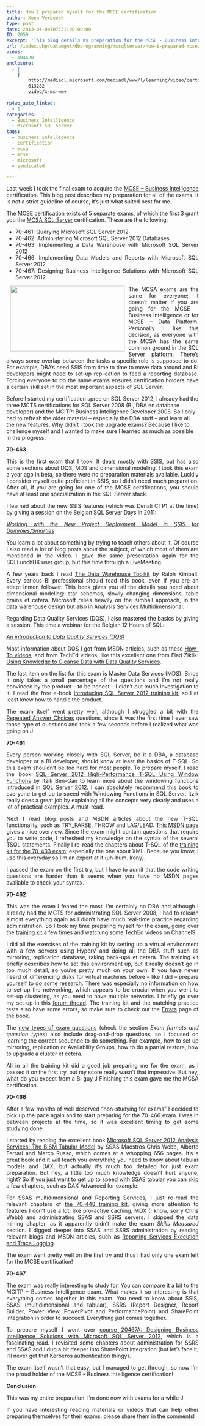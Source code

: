 ```yaml
---
title: How I prepared myself for the MCSE certification
author: Koen Verbeeck
type: post
date: 2013-04-04T07:31:00+00:00
ID: 2059
excerpt: 'This blog details my preparation for the MCSE - Business Intelligence certification.'
url: /index.php/datamgmt/dbprogramming/mssqlserver/how-i-prepared-mcse/
views:
  - 104620
enclosure:
  - |
    |
        http://mediadl.microsoft.com/mediadl/www/l/learning/video/certification/exam/repeated_answer_series.wmv
        613282
        video/x-ms-wmv
        
rp4wp_auto_linked:
  - 1
categories:
  - Business Intelligence
  - Microsoft SQL Server
tags:
  - business intelligence
  - certification
  - mcsa
  - mcse
  - microsoft
  - syndicated

---
```

<p style="text-align: justify">
  Last week I took the final exam to acquire the <a href="http://www.microsoft.com/learning/en/us/mcse-sql-business-intelligence.aspx#fbid=EmSJ9xHTLm0">MCSE – Business Intelligence</a> certification. This blog post describes my preparation for all of the exams. It is not a strict guideline of course, it’s just what suited best for me.
</p>

<p style="text-align: justify">
  The MCSE certification exists of 5 separate exams, of which the first 3 grant you the <a href="http://www.microsoft.com/learning/en/us/mcsa-sql-certification.aspx#fbid=EmSJ9xHTLm0">MCSA SQL Server</a> certification. These are the following:
</p>

<ul style="text-align: justify">
  <li>
    70-461: Querying Microsoft SQL Server 2012
  </li>
  <li>
    70-462: Administering Microsoft SQL Server 2012 Databases
  </li>
  <li>
    70-463: Implementing a Data Warehouse with Microsoft SQL Server 2012
  </li>
  <li>
    70-466: Implementing Data Models and Reports with Microsoft SQL Server 2012
  </li>
  <li>
    70-467: Designing Business Intelligence Solutions with Microsoft SQL Server 2012
  </li>
</ul>

<a style="text-align: justify" href="/media/users/koenverbeeck/MCSEPrep/MCSE.jpg?mtime=1365060226"><img style="float: left;margin-left: 10px;margin-right: 10px" src="/wp-content/uploads/users/koenverbeeck/MCSEPrep/MCSE.jpg?mtime=1365060226" alt="" width="300" height="171" /></a>

<div class="image_block" style="text-align: justify">
  The MCSA exams are the same for everyone; it doesn’t matter if you are going for the MCSE – Business Intelligence or for MCSE – Data Platform. Personally I like this decision, as everyone with the MCSA has the same common ground in the SQL Server platform. There’s always some overlap between the tasks a specific role is supposed to do. For example, DBA’s need SSIS from time to time to move data around and BI developers might need to set-up replication to feed a reporting database. Forcing everyone to do the same exams ensures certification holders have a certain skill set in the most important aspects of SQL Server.
</div>

<span style="text-align: justify">Before I started my certification spree on SQL Server 2012, I already had the three MCTS certifications for SQL Server 2008 (BI, DBA en database developer) and the MCITP: Business Intelligence Developer 2008. So I only had to refresh the older material &#8211; especially the DBA stuff – and learn all the new features. Why didn’t I took the upgrade exams? Because I like to challenge myself and I wanted to make sure I learned as much as possible in the progress.</span>

<p style="text-align: justify">
  <strong>70-463</strong>
</p>

<p style="text-align: justify">
  This is the first exam that I took. It deals mostly with SSIS, but has also some sections about DQS, MDS and dimensional modeling. I took this exam a year ago in beta, so there were no preparation materials available. Luckily I consider myself quite proficient in SSIS, so I didn’t need much preparation. After all, if you are going for one of the MCSE certifications, you should have at least one specialization in the SQL Server stack.
</p>

<p style="text-align: justify">
  I learned about the new SSIS features (which was Denali CTP1 at the time) by giving a session on the Belgian SQL Server Days in 2011:
</p>

<p style="text-align: justify">
  <a href="http://technet.microsoft.com/en-us/video/working-with-the-new-project-deployment-model-in-ssis-for-dummies-smarties.aspx"><em>Working with the New Project Deployment Model in SSIS for Dummies/Smarties</em></a><em> </em>
</p>

<p style="text-align: justify">
  You learn a lot about something by trying to teach others about it. Of course I also read a lot of blog posts about the subject, of which most of them are mentioned in the video. I gave the same presentation again for the SQLLunchUK user group, but this time through a LiveMeeting.
</p>

<p style="text-align: justify">
  A few years back I read <a href="http://amzn.to/1fpLRrp">The Data Warehouse Toolkit</a> by Ralph Kimball. Every serious BI professional should read this book, even if you are an adept Inmon follower. This book gives you all the details you need about dimensional modeling: star schemas, slowly changing dimensions, table grains et cetera. Microsoft relies heavily on the Kimball approach, in the data warehouse design but also in Analysis Services Multidimensional.
</p>

<p style="text-align: justify">
  Regarding Data Quality Services (DQS), I also mastered the basics by giving a session. This time a webinar for the Belgian 12 Hours of SQL:
</p>

<p style="text-align: justify">
  <a href="http://technet.microsoft.com/en-us/video/an-introduction-to-data-quality-services-dqs.aspx"><em>An introduction to Data Quality Services (DQS)</em></a>
</p>

<p style="text-align: justify">
  Most information about DQS I got from MSDN articles, such as these <a href="http://technet.microsoft.com/en-us/sqlserver/jj737674">How-To videos</a>, and from TechEd videos, like this excellent one from Elad Ziklik: <a href="http://channel9.msdn.com/Events/TechEd/NorthAmerica/2011/DBI207">Using Knowledge to Cleanse Data with Data Quality Services</a>.
</p>

<p style="text-align: justify">
  The last item on the list for this exam is Master Data Services (MDS). Since it only takes a small percentage of the questions and I’m not really convinced by the product – to be honest – I didn’t put much investigation to it. I read the free e-book <a href="http://amzn.to/1LlkyNj">Introducing SQL Server 2012 training kit</a>, so I at least knew how to handle the product.
</p>

<p style="text-align: justify">
  The exam itself went pretty well, although I struggled a bit with the <a href="http://mediadl.microsoft.com/mediadl/www/l/learning/video/certification/exam/repeated_answer_series.wmv">Repeated Answer Choices</a> questions, since it was the first time I ever saw those type of questions and took a few seconds before I realized what was going on J
</p>

<p style="text-align: justify">
  <strong>70-461</strong>
</p>

<p style="text-align: justify">
  Every person working closely with SQL Server, be it a DBA, a database developer or a BI developer, should know at least the basics of T-SQL. So this exam shouldn’t be too hard for most people. To prepare myself, I read the book <a href="http://amzn.to/1LlkInS">SQL Server 2012 High-Performance T-SQL Using Window Functions</a> by Itzik Ben-Gan to learn more about the windowing functions introduced in SQL Server 2012. I can absolutely recommend this book to everyone to get up to speed with Windowing Functions in SQL Server. Itzik really does a great job by explaining all the concepts very clearly and uses a lot of practical examples. A must-read.
</p>

<p style="text-align: justify">
  Next I read blog posts and MSDN articles about the new T-SQL functionality, such as TRY_PARSE, THROW and LAG/LEAD. <a href="http://msdn.microsoft.com/en-us/library/09f0096e-ab95-4be0-8c01-f98753255747">This MSDN page</a> gives a nice overview. Since the exam might contain questions that require you to write code, I refreshed my knowledge on the syntax of the several TSQL statements. Finally I re-read the chapters about T-SQL of the <a href="http://amzn.to/1PmAAUY">training kit for the 70-433 exam</a>, especially the one about XML. Because you know, I use this everyday so I’m an expert at it (uh-hum. Irony).
</p>

<p style="text-align: justify">
  I passed the exam on the first try, but I have to admit that the code writing questions are harder than it seems when you have no MSDN pages available to check your syntax.
</p>

<p style="text-align: justify">
  <strong>70-462</strong>
</p>

<p style="text-align: justify">
  This was the exam I feared the most. I’m certainly no DBA and although I already had the MCTS for administrating SQL Server 2008, I had to relearn almost everything again as I didn’t have much real-time practice regarding administration. So I took my time preparing myself for the exam, going over the <a href="http://amzn.to/1fpNe9s">training kit</a> a few times and watching some TechEd videos on Channel9.
</p>

<p style="text-align: justify">
  I did all the exercises of the training kit by setting up a virtual environment with a few servers using HyperV and doing all the DBA stuff such as mirroring, replication database, taking back-ups et cetera. The training kit briefly describes how to set this environment up, but it really doesn’t go in too much detail, so you’re pretty much on your own. If you have never heard of differencing disks for virtual machines before – like I did – prepare yourself to do some research. There was especially no information on how to set-up the networking, which appears to be crucial when you went to set-up clustering, as you need to have multiple networks. I briefly go over my set-up in this <a href="http://www.sqlservercentral.com/Forums/Topic1377933-10-1.aspx#bm1421996">forum thread</a>. The training kit and the matching practice tests also have some errors, so make sure to check out the <a href="http://oreilly.com/catalog/errataunconfirmed.csp?isbn=0790145345134">Errata</a> page of the book.
</p>

<p style="text-align: justify">
  The <a href="http://www.microsoft.com/learning/en/us/certification-exams.aspx#fbid=HsP2QW2phvi">new types of exam questions</a> (check the section <em>Exam formats and question types</em>) also include drag-and-drop questions, so I focused on learning the correct sequence to do something. For example, how to set up mirroring, replication or Availability Groups, how to do a partial restore, how to upgrade a cluster et cetera.
</p>

<p style="text-align: justify">
  All in all the training kit did a good job preparing me for the exam, as I passed it on the first try, but my score really wasn’t that impressive. But hey, what do you expect from a BI guy J Finishing this exam gave me the MCSA certification.
</p>

<p style="text-align: justify">
  <strong>70-466</strong>
</p>

<p style="text-align: justify">
  After a few months of well deserved “non-studying for exams” I decided to pick up the pace again and to start preparing for the 70-466 exam. I was in between projects at the time, so it was excellent timing to get some studying done.
</p>

<p style="text-align: justify">
  I started by reading the excellent book <a href="http://amzn.to/1Lll6Ts">Microsoft SQL Server 2012 Analysis Services: The BISM Tabular Model</a> by SSAS Maestros Chris Webb, Alberto Ferrari and Marco Russo, which comes at a whopping 656 pages. It’s a great book and it will teach you everything you need to know about tabular models and DAX, but actually it’s much too detailed for just exam preparation. But hey, a little too much knowledge doesn’t hurt anyone, right? So if you just want to get up to speed with SSAS tabular you can skip a few chapters, such as DAX Advanced for example.
</p>

<p style="text-align: justify">
  For SSAS multidimensional and Reporting Services, I just re-read the relevant chapters of <a href="http://amzn.to/1fpNzJi">the 70-448 training kit</a>, giving more attention to features I don’t use a lot, like pro-active caching, MDX (I know, sorry Chris Webb) and administrating SSAS and SSRS servers. I skipped the data mining chapter, as it apparently didn’t make the exam <em>Skills Measured</em> section. I digged deeper into SSAS and SSRS administration by reading relevant blogs and MSDN articles, such as <a href="http://msdn.microsoft.com/en-us/library/ms157403.aspx">Reporting Services Execution and Trace Logging</a>.
</p>

<p style="text-align: justify">
  The exam went pretty well on the first try and thus I had only one exam left for the MCSE certification!
</p>

<p style="text-align: justify">
  <strong>70-467</strong>
</p>

<p style="text-align: justify">
  The exam was really interesting to study for. You can compare it a bit to the MCITP – Business Intelligence exam. What makes it so interesting is that everything comes together in this exam. You need to know about SSIS, SSAS (multidimensional and tabular), SSRS (Report Designer, Report Builder, Power View, PowerPivot and PerformancePoint) and SharePoint integration in order to succeed. Everything just comes together.
</p>

<p style="text-align: justify">
  To prepare myself I went over <a href="http://www.microsoft.com/learning/en/us/course.aspx?id=20467a#fbid=HsP2QW2phvi">course 20467A: Designing Business Intelligence Solutions with Microsoft SQL Server 2012</a>, which is a fascinating read. I revisited some chapters about administration for SSRS and SSAS and I dug a bit deeper into SharePoint integration (but let’s face it, I’ll never get that Kerberos authentication thingy).
</p>

<p style="text-align: justify">
  The exam itself wasn’t that easy, but I managed to get through, so now I’m the proud holder of the MCSE – Business Intelligence certification!
</p>

<p style="text-align: justify">
  <strong>Conclusion</strong>
</p>

<p style="text-align: justify">
  This was my entire preparation. I’m done now with exams for a while J
</p>

<p style="text-align: justify">
  If you have interesting reading materials or videos that can help other preparing themselves for their exams, please share them in the comments!
</p>